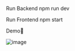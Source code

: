 Run Backend
npm run dev

Run Frontend
npm start

Demo🚀

![image](https://user-images.githubusercontent.com/68208476/228029414-3464ce63-a732-49e6-a363-5a1f638c0236.png)
